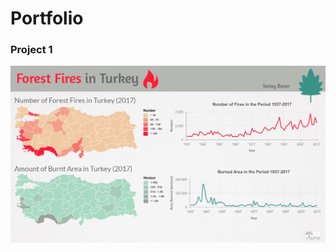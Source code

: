 # Portfolio

###  Project 1

 ![alt text](https://github.com/SerayBeser/portfolio/blob/master/images/forest_fires_in_turkey.jpg)
